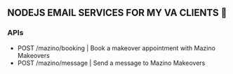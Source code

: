 ## NODEJS EMAIL SERVICES FOR MY VA CLIENTS 📨

### APIs

- POST /mazino/booking | Book a makeover appointment with Mazino Makeovers
- POST /mazino/message | Send a message to Mazino Makeovers
